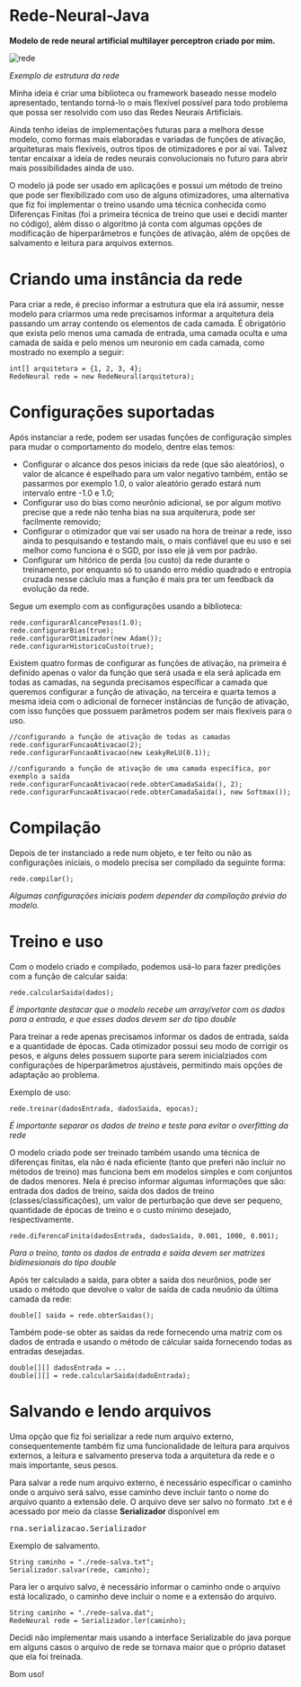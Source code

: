 # Rede-Neural-Java

<p><strong>Modelo de rede neural artificial multilayer perceptron criado por mim.</strong></p>

![rede](https://github.com/thag0/Rede-Neural-Java/assets/91092364/edb670b9-a9a8-460b-bdab-e4f2da884937)

*Exemplo de estrutura da rede*

<p>
Minha ideia é criar uma biblioteca ou framework baseado nesse modelo apresentado, tentando torná-lo o mais flexível possível para todo problema que possa ser resolvido com uso das Redes Neurais Artificiais.
</p>

<p>
Ainda tenho ideias de implementações futuras para a melhora desse modelo, como formas mais elaboradas e variadas de funções de ativação, arquiteturas mais flexíveis, outros tipos de otimizadores e por aí vai. Talvez tentar encaixar a ideia de redes neurais convolucionais no futuro para abrir mais possibilidades ainda de uso.
</p>

<p>
O modelo já pode ser usado em aplicações e possui um método de treino que pode ser flexibilizado com uso de alguns otimizadores, uma alternativa que fiz foi implementar o treino usando uma técnica conhecida como Diferenças Finitas (foi a primeira técnica de treino que usei e decidi manter no código), além disso o algoritmo já conta com algumas opções de modificação de hiperparâmetros e funções de ativação, além de opções de salvamento e leitura para arquivos externos.
</p>

# Criando uma instância da rede
Para criar a rede, é preciso informar a estrutura que ela irá assumir, nesse modelo para criarmos uma rede precisamos informar a arquitetura dela passando um array contendo os elementos de cada camada. É obrigatório que exista pelo menos uma camada de entrada, uma camada oculta e uma camada de saída e pelo menos um neuronio em cada camada, como mostrado no exemplo a seguir:
```
int[] arquitetura = {1, 2, 3, 4};
RedeNeural rede = new RedeNeural(arquitetura);
```

# Configurações suportadas
Após instanciar a rede, podem ser usadas funções de configuração simples para mudar o comportamento do modelo, dentre elas temos:

- Configurar o alcance dos pesos iniciais da rede (que são aleatórios), o valor de alcance é espelhado para um valor negativo também, então se passarmos por exemplo 1.0, o valor aleatório gerado estará num intervalo entre -1.0 e 1.0;
- Configurar uso do bias como neurônio adicional, se por algum motivo precise que a rede não tenha bias na sua arquiterura, pode ser facilmente removido;
- Configurar o otimizador que vai ser usado na hora de treinar a rede, isso ainda to pesquisando e testando mais, o mais confiável que eu uso e sei melhor como funciona é o SGD, por isso ele já vem por padrão.
- Configurar um hitórico de perda (ou custo) da rede durante o treinamento, por enquanto só to usando erro médio quadrado e entropia cruzada nesse cáclulo mas a função é mais pra ter um feedback da evolução da rede.

Segue um exemplo com as configurações usando a biblioteca:
``` 
rede.configurarAlcancePesos(1.0);
rede.configurarBias(true);
rede.configurarOtimizador(new Adam());
rede.configurarHistoricoCusto(true);
```
<p>
Existem quatro formas de configurar as funções de ativação, na primeira é definido apenas o valor da função que será usada e ela será aplicada em todas as camadas, na segunda precisamos específicar a camada que queremos configurar a função de ativação, na terceira e quarta temos a mesma ideia com o adicional de fornecer instâncias de função de ativação, com isso funções que possuem parâmetros podem ser mais flexíveis para o uso.
</p>

```
//configurando a função de ativação de todas as camadas
rede.configurarFuncaoAtivacao(2);
rede.configurarFuncaoAtivacao(new LeakyReLU(0.1));

//configurando a função de ativação de uma camada específica, por exemplo a saída
rede.configurarFuncaoAtivacao(rede.obterCamadaSaida(), 2);
rede.configurarFuncaoAtivacao(rede.obterCamadaSaida(), new Softmax());
```

# Compilação

Depois de ter instanciado a rede num objeto, e ter feito ou não as configurações iniciais, o modelo precisa ser compilado da seguinte forma:
``` 
rede.compilar();
 ```
*Algumas configurações iniciais podem depender da compilação prévia do modelo.*

# Treino e uso
Com o modelo criado e compilado, podemos usá-lo para fazer predições com a função de calcular saída:
``` 
rede.calcularSaida(dados);
```
*É importante destacar que o modelo recebe um array/vetor com os dados para a entrada, e que esses dados devem ser do tipo double*

<p>
Para treinar a rede apenas precisamos informar os dados de entrada, saída e a quantidade de épocas. Cada otimizador possui seu modo de corrigir os pesos, e alguns deles possuem suporte para serem inicialziados com configurações de hiperparâmetros ajustáveis, permitindo mais opções de adaptação ao problema.
</p>
<p>
Exemplo de uso:
</p>

``` 
rede.treinar(dadosEntrada, dadosSaida, epocas);

```
*É importante separar os dados de treino e teste para evitar o overfitting da rede*

<p>
O modelo criado pode ser treinado também usando uma técnica de diferenças finitas, ela não é nada eficiente (tanto que preferi não incluir no métodos de treino) mas funciona bem em modelos simples e com conjuntos de dados menores. Nela é preciso informar algumas informações que são: entrada dos dados de treino, saída dos dados de treino (classes/classificações), um valor de perturbação que deve ser pequeno, quantidade de épocas de treino e o custo mínimo desejado, respectivamente.
</p>

``` 
rede.diferencaFinita(dadosEntrada, dadosSaida, 0.001, 1000, 0.001);
```
*Para o treino, tanto os dados de entrada e saída devem ser matrizes bidimesionais do tipo double*

Após ter calculado a saída, para obter a saída dos neurônios, pode ser usado o método que devolve o valor de saída de cada neuônio da última camada da rede:
```
double[] saida = rede.obterSaidas();
```

Também pode-se obter as saídas da rede fornecendo uma matriz com os dados de entrada e usando o método de cálcular saída fornecendo todas as entradas desejadas.

```
double[][] dadosEntrada = ...
double[][] = rede.calcularSaida(dadoEntrada);
```

# Salvando e lendo arquivos
Uma opção que fiz foi serializar a rede num arquivo externo, consequentemente também fiz uma funcionalidade de leitura para arquivos externos, a leitura e salvamento preserva toda a arquitetura da rede e o mais importante, seus pesos.

Para salvar a rede num arquivo externo, é necessário especificar o caminho onde o arquivo será salvo, esse caminho deve incluir tanto o nome do arquivo quanto a extensão dele. O arquivo deve ser salvo no formato .txt e é acessado por meio da classe <strong> Serializador </strong> disponível em <pre>rna.serializacao.Serializador</pre>

<p>
 Exemplo de salvamento.
</p>

```
String caminho = "./rede-salva.txt";
Serializador.salvar(rede, caminho);
```

Para ler o arquivo salvo, é necessário informar o caminho onde o arquivo está localizado, o caminho deve incluir o nome e a extensão do arquivo.
```
String caminho = "./rede-salva.dat";
RedeNeural rede = Serializador.ler(caminho);
```

Decidi não implementar mais usando a interface Serializable do java porque em alguns casos o arquivo de rede se tornava maior que o próprio dataset que ela foi treinada.

Bom uso!
